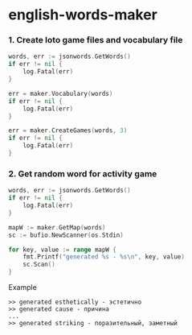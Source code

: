 # english-words-maker

### 1. Create loto game files and vocabulary file
```go
words, err := jsonwords.GetWords()
if err != nil {
    log.Fatal(err)
}

err = maker.Vocabulary(words)
if err != nil {
    log.Fatal(err)
}

err = maker.CreateGames(words, 3)
if err != nil {
    log.Fatal(err)
}
```

### 2. Get random word for activity game
```go
words, err := jsonwords.GetWords()
if err != nil {
    log.Fatal(err)
}

mapW := maker.GetMap(words)
sc := bufio.NewScanner(os.Stdin)

for key, value := range mapW {
    fmt.Printf("generated %s - %s\n", key, value)
    sc.Scan()
}
```

Example
```shell
>> generated esthetically - эстетично
>> generated cause - причина
...
>> generated striking - поразительный, заметный
```